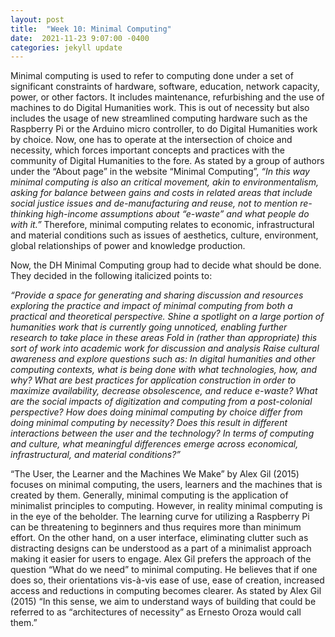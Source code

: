 ```yaml
---
layout: post
title:  "Week 10: Minimal Computing"
date:  2021-11-23 9:07:00 -0400
categories: jekyll update
---
```


<style>
div{
  text-align: justify;
  text-justify: inter-word;
}
</style>

<p>Minimal computing is used to refer to computing done under a set of significant constraints of hardware, software, education, network capacity, power, or other factors. It includes maintenance, refurbishing and the use of machines to do Digital Humanities work. This is out of necessity but also includes the usage of new streamlined computing hardware such as the Raspberry Pi or the Arduino micro controller, to do Digital Humanities work by choice. Now, one has to operate at the intersection of choice and necessity, which forces important concepts and practices with the community of Digital Humanities to the fore. As stated by a group of authors under the “About page” in the website “Minimal Computing”, <i>“In this way minimal computing is also an critical movement, akin to environmentalism, asking for balance between gains and costs in related areas that include social justice issues and de-manufacturing and reuse, not to mention re-thinking high-income assumptions about “e-waste” and what people do with it.”</i> Therefore, minimal computing relates to economic, infrastructural and material conditions such as issues of aesthetics, culture, environment, global relationships of power and knowledge production.</p>

<p>Now, the DH Minimal Computing group had to decide what should be done. They decided in the following italicized points to:

<i>“Provide a space for generating and sharing discussion and resources exploring the practice and impact of minimal computing from both a practical and theoretical perspective.
Shine a spotlight on a large portion of humanities work that is currently going unnoticed, enabling further research to take place in these areas
Fold in (rather than appropriate) this sort of work into academic work for discussion and analysis
Raise cultural awareness and explore questions such as:
In digital humanities and other computing contexts, what is being done with what technologies, how, and why?
What are best practices for application construction in order to maximize availability, decrease obsolescence, and reduce e-waste?
What are the social impacts of digitization and computing from a post-colonial perspective?
How does doing minimal computing by choice differ from doing minimal computing by necessity? Does this result in different interactions between the user and the technology?
In terms of computing and culture, what meaningful differences emerge across economical, infrastructural, and material conditions?”</i></p>

“The User, the Learner and the Machines We Make” by Alex Gil &lpar;2015&rpar; focuses on minimal computing, the users, learners and the machines that is created by them. Generally, minimal computing is the application of minimalist principles to computing. However, in reality minimal computing is in the eye of the beholder.  The learning curve for utilizing a Raspberry Pi can be threatening to beginners and thus requires more than minimum effort. On the other hand, on a user interface, eliminating clutter such as distracting designs can be understood as a part of a minimalist approach making it easier for users to engage. Alex Gil prefers the approach of the question “What do we need” to minimal computing. He believes that if one does so, their orientations vis-à-vis ease of use, ease of creation, increased access and reductions in computing becomes clearer. As stated by Alex Gil (2015) “In this sense, we aim to understand ways of building that could be referred to as “architectures of necessity” as Ernesto Oroza would call them.”